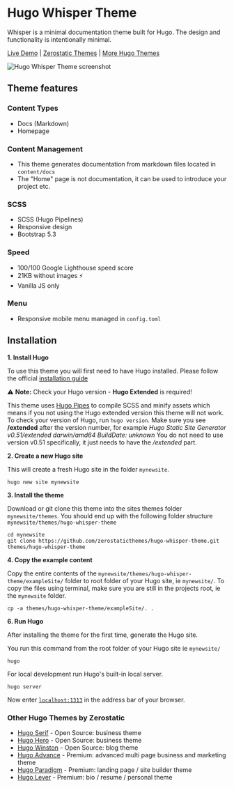 # Hugo Whisper Theme

Whisper is a minimal documentation theme built for Hugo. The design and functionality is intentionally minimal.


[Live Demo](https://hugo-whisper.netlify.app/) |
[Zerostatic Themes](https://www.zerostatic.io/) | 
[More Hugo Themes](https://www.zerostatic.io/themes/hugo/)

![Hugo Whisper Theme screenshot](https://www.zerostatic.io/theme/hugo-whisper/hugo-whisper-screenshot.png)

## Theme features

### Content Types

- Docs (Markdown)
- Homepage

### Content Management

- This theme generates documentation from markdown files located in `content/docs`
- The "Home" page is not documentation, it can be used to introduce your project etc.

### SCSS

- SCSS (Hugo Pipelines)
- Responsive design
- Bootstrap 5.3

### Speed

- 100/100 Google Lighthouse speed score
- 21KB without images ⚡
- Vanilla JS only

### Menu

- Responsive mobile menu managed in `config.toml`

## Installation

**1. Install Hugo**

To use this theme you will first need to have Hugo installed. Please follow the official [installation guide](https://gohugo.io/getting-started/installing/)

⚠️ **Note:** Check your Hugo version - **Hugo Extended** is required!

This theme uses [Hugo Pipes](https://gohugo.io/hugo-pipes/scss-sass/) to compile SCSS and minify assets which means if you not using the Hugo extended version this theme will not work. To check your version of Hugo, run `hugo version`. Make sure you see **/extended** after the version number, for example _Hugo Static Site Generator v0.51/extended darwin/amd64 BuildDate: unknown_ You do not need to use version v0.51 specifically, it just needs to have the _/extended_ part.

**2. Create a new Hugo site**

This will create a fresh Hugo site in the folder `mynewsite`.

```
hugo new site mynewsite
```

**3. Install the theme**

Download or git clone this theme into the sites themes folder `mynewsite/themes`. You should end up with the following folder structure `mynewsite/themes/hugo-whisper-theme`

```
cd mynewsite
git clone https://github.com/zerostaticthemes/hugo-whisper-theme.git themes/hugo-whisper-theme
```

**4. Copy the example content**

Copy the entire contents of the `mynewsite/themes/hugo-whisper-theme/exampleSite/` folder to root folder of your Hugo site, ie `mynewsite/`. To copy the files using terminal, make sure you are still in the projects root, ie the `mynewsite` folder.

```
cp -a themes/hugo-whisper-theme/exampleSite/. .
```

**6. Run Hugo**

After installing the theme for the first time, generate the Hugo site.

You run this command from the root folder of your Hugo site ie `mynewsite/`

```
hugo
```

For local development run Hugo's built-in local server.

```
hugo server
```

Now enter [`localhost:1313`](http://localhost:1313) in the address bar of your browser.


### Other Hugo Themes by Zerostatic

- [Hugo Serif](https://github.com/zerostaticthemes/hugo-serif-theme) - Open Source: business theme
- [Hugo Hero](https://github.com/zerostaticthemes/hugo-hero-theme) - Open Source: business theme
- [Hugo Winston](https://github.com/zerostaticthemes/hugo-winston-theme) - Open Source: blog theme
- [Hugo Advance](https://www.zerostatic.io/theme/hugo-advance/) - Premium: advanced multi page business and marketing theme
- [Hugo Paradigm](https://www.zerostatic.io/theme/hugo-paradigm/) - Premium: landing page / site builder theme
- [Hugo Lever](https://www.zerostatic.io/theme/hugo-lever/) - Premium: bio / resume / personal theme